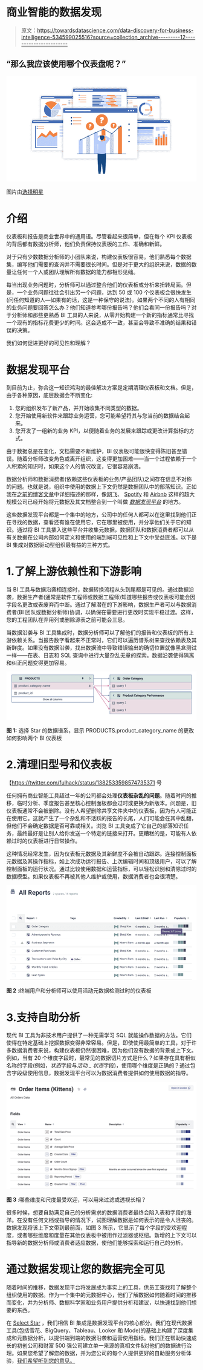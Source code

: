 # 商业智能的数据发现

> 原文：<https://towardsdatascience.com/data-discovery-for-business-intelligence-534599025516?source=collection_archive---------12----------------------->

## “那么我应该使用哪个仪表盘呢？”

![](img/10e534ff6bfd5f9a8a9c3bd72d52833f.png)

图片由[选择明星](https://selectstar.com)

# 介绍

仪表板和报告是商业世界中的通用语。尽管看起来很简单，但在每个 KPI 仪表板的背后都有数据分析师，他们负责保持仪表板的工作、准确和新鲜。

对于只有少数数据分析师的小团队来说，构建仪表板很容易。他们熟悉每个数据集，编写他们需要的查询并不需要很长时间。但是对于更大的组织来说，数据的数量让任何一个人或团队理解所有数据的能力都相形见绌。

每当出现业务问题时，分析师可以通过整合他们的仪表板或分析来扭转局面。但是，一个业务问题往往会引出另一个问题，达到 50 或 100 个仪表板会很快发生(问任何知道的人—如果有的话，这是一种保守的说法)。如果两个不同的人有相同的业务问题要回答怎么办？他们知道参考哪份报告吗？他们会看同一份报告吗？对于分析师和那些更熟悉 BI 工具的人来说，从零开始构建一个新的指标通常比寻找一个现有的指标花费更少的时间。这会造成不一致，甚至会导致不准确的结果和错误的决策。

我们如何促进更好的可见性和理解？

# 数据发现平台

到目前为止，弥合这一知识鸿沟的最佳解决方案是定期清理仪表板和文档。但是，由于各种原因，底层数据会不断变化:

1.  您的组织发布了新产品，并开始收集不同类型的数据。
2.  您开始使用新软件来跟踪业务运营，您可能希望将其与您当前的数据结合起来。
3.  您开发了一组新的业务 KPI，以便随着业务的发展来跟踪或更改计算指标的方式。

由于数据总是在变化，文档需要不断维护，BI 仪表板可能很快变得陈旧甚至错误。随着分析师改变角色或离开组织，这变得更加困难——当一个过程依赖于一个人积累的知识时，如果这个人的情况改变，它很容易崩溃。

数据分析师和数据消费者(依赖这些仪表板的业务/产品团队)之间存在信息不对称的问题。也就是说，组织中使用的数据上下文仍然是数据团队中的部落知识。正如我在[之前的博客文章](https://blog.selectstar.com/the-evolution-of-data-catalogs-the-data-discovery-platform-1627772ca760)中详细描述的那样，像[网飞](https://netflixtechblog.com/metacat-making-big-data-discoverable-and-meaningful-at-netflix-56fb36a53520)、 [Spotify](https://engineering.atspotify.com/2020/02/27/how-we-improved-data-discovery-for-data-scientists-at-spotify/) 和 [Airbnb](https://medium.com/airbnb-engineering/democratizing-data-at-airbnb-852d76c51770) 这样的超大规模公司已经开始将元数据及其文档整合到一个叫做 [*数据发现平台*](https://whatis.techtarget.com/definition/data-discovery-platform) 的地方。

这些数据发现平台都是一个集中的地方，公司中的任何人都可以在这里找到他们正在寻找的数据，查看还有谁在使用它，它在哪里被使用，并分享他们关于它的知识。通过将 BI 工具插入这些平台并收集元数据，数据团队和数据消费者都可以从有关数据在公司内部如何定义和使用的端到端可见性和上下文中受益匪浅。以下是 BI 集成对数据驱动型组织最有益的三种方式。

# 1.了解上游依赖性和下游影响

当 BI 工具与数据沿袭相连接时，数据转换流程从头到尾都是可见的。通过数据沿袭，数据生产者(通常是软件工程师或数据工程师)知道哪些报告或仪表板可能会因字段名更改或表废弃而中断。通过了解潜在的下游影响，数据生产者可以与数据消费者(BI 团队或数据分析师)协调，以确保在需要进行更改时实现平稳过渡。这样，您的工程团队在弃用列或删除源表之前可能会三思。

当数据沿袭与 BI 工具集成时，数据分析师可以了解他们的报告和仪表板的所有上游依赖关系。当报告数字看起来不正常时，它们可以遍历谱系树来查找依赖表及其新鲜度。如果没有数据沿袭，找出数据流中导致错误输出的确切位置就像黑盒测试一样——在表、日志和 SQL 查询中进行大量杂乱无章的探索。数据沿袭使得隔离和纠正问题变得更加容易。

![](img/b262475e9c7729eb7bf40e2c51168a92.png)

**图 1:** 选择 Star 的数据谱系，显示 PRODUCTS.product_category_name 的更改如何影响两个 BI 仪表板

# 2.清理旧型号和仪表板

【https://twitter.com/fulhack/status/1382533598574735371 号

任何拥有商业智能工具超过一年的公司都会处理**仪表板杂乱的问题**。随着时间的推移，临时分析、季度报告甚至核心控制面板都会过时或更换为新版本。问题是，旧仪表板通常不会被删除。没有人希望删除共享文件夹中的仪表板，因为有人可能正在使用它。这就产生了一个杂乱和不活跃的报告的长尾，人们可能会在其中乱翻，但他们不会确定数据是否可靠或相关。浏览 BI 工具变成了它自己的部落知识任务，最终最好是让别人给你发送一个特定的链接来打开。更糟糕的是，可能有人依赖过时的仪表板进行日常操作。

这种情况经常发生，因为仪表板元数据及其新鲜度不会被自动跟踪。连接控制面板元数据及其操作指标，如上次成功运行报告、上次编辑时间和顶级用户，可以了解控制面板的运行状况。通过比较使用数据和运营指标，可以轻松识别和清除过时的数据模型。如果仪表板不再被其他人维护或使用，数据消费者也会很清楚。

![](img/6c88031252b6b265477893c30620d5ed.png)

**图 2** :终端用户和分析师可以使用活动元数据检测过时的仪表板

# 3.支持自助分析

现代 BI 工具为非技术用户提供了一种无需学习 SQL 就能操作数据的方法。它们使得在特定基础上挖掘数据变得非常容易。但是，即使使用最简单的工具，对于许多数据消费者来说，构建仪表板仍然很困难，因为他们没有数据的背景或上下文。例如，当有 20 个维度字段时，最常见的数据切片方式是什么？如果存在具有相似名称的字段(例如，*状态*字段与*活动 _ 状态*字段)，使用哪个维度是正确的？通过包含字段级使用信息，数据发现平台可以为数据消费者提供如何使用数据的指导。

![](img/c0c8f5e6cb27cc8b5d7ae5c5085a6e65.png)

**图 3** :哪些维度和尺度最受欢迎，可以用来过滤或透视长相？

很多时候，想要自助满足自己的分析需求的数据消费者最终会陷入表和字段的海洋。在没有任何文档或指导的情况下，试图理解数据是如何表示的是令人沮丧的。数据发现将该上下文带到最前面，如图 3 所示，它显示了每个字段的受欢迎程度，或者哪些维度和度量在其他仪表板中被用作过滤器或枢纽。新增的上下文可以指导新的数据分析师或消费者适应数据，使他们能够探索和运行自己的分析。

# 通过数据发现让您的数据完全可见

随着时间的推移，数据发现平台将发展成为事实上的工具，供员工查找和了解整个组织使用的数据。作为一个集中的元数据中心，他们了解数据如何随着时间的推移而变化，并为分析师、数据科学家和业务用户提供分析和建议，以快速找到他们想要的东西。

在 [Select Star](https://selectstar.com) ，我们相信 BI 集成是数据发现平台的核心部分。我们在现代数据工具(包括雪花、BigQuery、Tableau、Looker 和 Mode)的基础上构建了深度集成和元数据分析，以提供端到端的数据沿袭和运营使用指标。我们正在帮助快速成长的初创公司和财富 500 强公司建立单一来源的真相文件&对他们的数据进行治理。如果您希望了解您的数据，并为您公司的每个人提供更好的自助服务分析体验，[我们希望听到您的意见。](https://selectstar.com/#typeform)